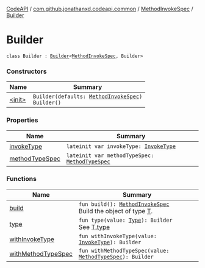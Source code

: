 [CodeAPI](../../../index.md) / [com.github.jonathanxd.codeapi.common](../../index.md) / [MethodInvokeSpec](../index.md) / [Builder](.)

# Builder

`class Builder : `[`Builder`](../../../com.github.jonathanxd.codeapi.base/-typed/-builder/index.md)`<`[`MethodInvokeSpec`](../index.md)`, Builder>`

### Constructors

| Name | Summary |
|---|---|
| [&lt;init&gt;](-init-.md) | `Builder(defaults: `[`MethodInvokeSpec`](../index.md)`)`<br>`Builder()` |

### Properties

| Name | Summary |
|---|---|
| [invokeType](invoke-type.md) | `lateinit var invokeType: `[`InvokeType`](../../../com.github.jonathanxd.codeapi.base/-invoke-type/index.md) |
| [methodTypeSpec](method-type-spec.md) | `lateinit var methodTypeSpec: `[`MethodTypeSpec`](../../-method-type-spec/index.md) |

### Functions

| Name | Summary |
|---|---|
| [build](build.md) | `fun build(): `[`MethodInvokeSpec`](../index.md)<br>Build the object of type [T](#). |
| [type](type.md) | `fun type(value: `[`Type`](http://docs.oracle.com/javase/6/docs/api/java/lang/reflect/Type.html)`): Builder`<br>See [T.type](#) |
| [withInvokeType](with-invoke-type.md) | `fun withInvokeType(value: `[`InvokeType`](../../../com.github.jonathanxd.codeapi.base/-invoke-type/index.md)`): Builder` |
| [withMethodTypeSpec](with-method-type-spec.md) | `fun withMethodTypeSpec(value: `[`MethodTypeSpec`](../../-method-type-spec/index.md)`): Builder` |
